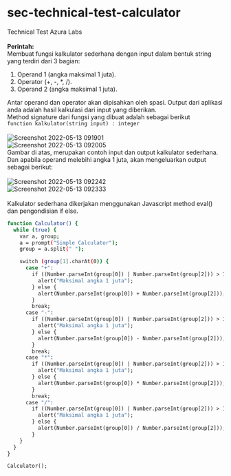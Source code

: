 # sec-technical-test-calculator
Technical Test Azura Labs
<br /><br />
<b>Perintah:</b> <br />
Membuat fungsi kalkulator sederhana dengan input dalam bentuk string yang terdiri dari 3 bagian:
<ol>
  <li>Operand 1 (angka maksimal 1 juta).</li>
  <li>Operator (+, -, *, /).</li>
  <li>Operand 2 (angka maksimal 1 juta).</li>
</ol>

Antar operand dan operator akan dipisahkan oleh spasi. Output dari aplikasi anda adalah hasil kalkulasi dari input yang diberikan.<br />
Method signature dari fungsi yang dibuat adalah sebagai berikut <br />
```function kalkulator(string input) : integer```
<br /><br />
![Screenshot 2022-05-13 091901](https://user-images.githubusercontent.com/70563202/168198417-e9ae74dd-140e-4d07-bf2e-95a313dab103.png)
<br />
![Screenshot 2022-05-13 092005](https://user-images.githubusercontent.com/70563202/168198547-52d70bdd-4f85-4323-a086-42aadda10ee9.png)
<br />
Gambar di atas, merupakan contoh input dan output kalkulator sederhana. Dan apabila operand melebihi angka 1 juta, akan mengeluarkan output sebagai berikut: <br/><br />
![Screenshot 2022-05-13 092242](https://user-images.githubusercontent.com/70563202/168198805-7c0a5b53-c14f-4275-a30f-a898d55a51ac.png)
<br />
![Screenshot 2022-05-13 092333](https://user-images.githubusercontent.com/70563202/168198875-428c52e0-8c9e-4285-adfb-c5fc153a44e8.png)
<br /><br />
Kalkulator sederhana dikerjakan menggunakan Javascript method eval() dan pengondisian if else.
<br />
```bash
function Calculator() {
  while (true) {
    var a, group;
    a = prompt("Simple Calculator");
    group = a.split(" ");

    switch (group[1].charAt(0)) {
      case "+":
        if ((Number.parseInt(group[0]) | Number.parseInt(group[2])) > 1000000) {
          alert("Maksimal angka 1 juta");
        } else {
          alert(Number.parseInt(group[0]) + Number.parseInt(group[2]));
        }
        break;
      case "-":
        if ((Number.parseInt(group[0]) | Number.parseInt(group[2])) > 1000000) {
          alert("Maksimal angka 1 juta");
        } else {
          alert(Number.parseInt(group[0]) - Number.parseInt(group[2]));
        }
        break;
      case "*":
        if ((Number.parseInt(group[0]) | Number.parseInt(group[2])) > 1000000) {
          alert("Maksimal angka 1 juta");
        } else {
          alert(Number.parseInt(group[0]) * Number.parseInt(group[2]));
        }
        break;
      case "/":
        if ((Number.parseInt(group[0]) | Number.parseInt(group[2])) > 1000000) {
          alert("Maksimal angka 1 juta");
        } else {
          alert(Number.parseInt(group[0]) / Number.parseInt(group[2]));
        }
    }
  }
}

Calculator();

```
